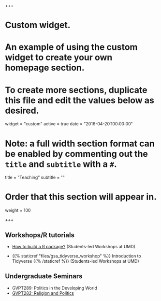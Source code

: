 +++
# Custom widget.
# An example of using the custom widget to create your own homepage section.
# To create more sections, duplicate this file and edit the values below as desired.
widget = "custom"
active = true
date = "2016-04-20T00:00:00"

# Note: a full width section format can be enabled by commenting out the `title` and `subtitle` with a `#`.
title = "Teaching"
subtitle = ""

# Order that this section will appear in.
weight = 100

+++


## Workshops/R tutorials

- [How to build a R package?](https://github.com/TiagoVentura/UMD_workshop_Rpackages) (Students-led Workshops at UMD)

- {{% staticref "files/gsa_tidyverse_workshop" %}} Introduction to Tidyverse {{% /staticref %}} (Students-led Workshops at UMD)


## Undergraduate Seminars

- GVPT289: Politics in the Developing World
- [GVPT282: Religion and Politics](https://github.com/TiagoVentura/Religion-and-Politics-GVPT-289-L)


